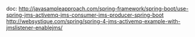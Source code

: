 doc: http://javasampleapproach.com/spring-framework/spring-boot/use-spring-jms-activemq-jms-consumer-jms-producer-spring-boot
http://websystique.com/spring/spring-4-jms-activemq-example-with-jmslistener-enablejms/